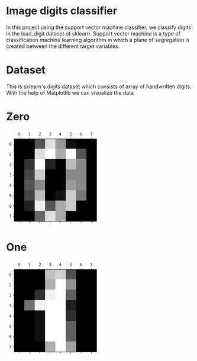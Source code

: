 # Image digits classifier
In this project using the support vector machine classifier, we classify digits in the load_digit dataset of sklearn.
Support vector machine is a type of classification machine learning algorithm in which a plane of segregation is created between the different target variables.

# Dataset

This is sklearn's digits dataset which consists of array of handwritten digits.
With the help of Matplotlib we can visualize the data

# Zero
![](visuals/zero.png)

# One
![](visuals/one.png)
